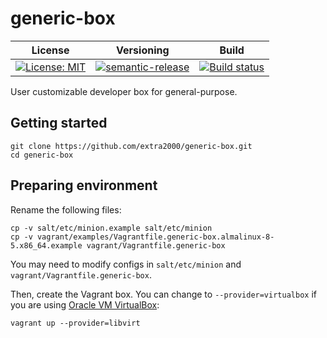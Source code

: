 # generic-box

| License | Versioning | Build |
| ------- | ---------- | ----- |
| [![License: MIT](https://img.shields.io/badge/License-MIT-yellow.svg)](https://opensource.org/licenses/MIT) | [![semantic-release](https://img.shields.io/badge/%20%20%F0%9F%93%A6%F0%9F%9A%80-semantic--release-e10079.svg)](https://github.com/semantic-release/semantic-release) | [![Build status](https://ci.appveyor.com/api/projects/status/vjocnhar8uvvykbe/branch/master?svg=true)](https://ci.appveyor.com/project/nikAizuddin/generic-box/branch/master) |

User customizable developer box for general-purpose.


## Getting started

```
git clone https://github.com/extra2000/generic-box.git
cd generic-box
```


## Preparing environment

Rename the following files:
```
cp -v salt/etc/minion.example salt/etc/minion
cp -v vagrant/examples/Vagrantfile.generic-box.almalinux-8-5.x86_64.example vagrant/Vagrantfile.generic-box
```

You may need to modify configs in `salt/etc/minion` and `vagrant/Vagrantfile.generic-box`.

Then, create the Vagrant box. You can change to `--provider=virtualbox` if you are using [Oracle VM VirtualBox](https://www.virtualbox.org/):
```
vagrant up --provider=libvirt
```
